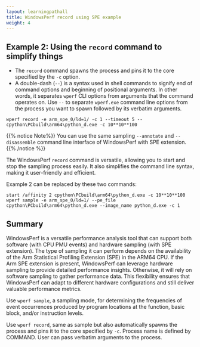 ```yaml
---
layout: learningpathall
title: WindowsPerf record using SPE example
weight: 4
---
```


## Example 2: Using the `record` command to simplify things

- The `record` command spawns the process and pins it to the core specified by the `-c` option. 
- A double-dash (`--`) is a syntax used in shell commands to signify end of command options and beginning of positional arguments. In other words, it separates `wperf` CLI options from arguments that the command operates on. Use `--` to separate `wperf.exe` command line options from the process you want to spawn followed by its verbatim arguments.

```console
wperf record -e arm_spe_0/ld=1/ -c 1 --timeout 5 -- cpython\PCbuild\arm64\python_d.exe -c 10**10**100
```

{{% notice  Note%}}
You can use the same sampling `--annotate` and `--disassemble` command line interface of WindowsPerf with SPE extension.
{{% /notice %}}

The WindowsPerf `record` command is versatile, allowing you to start and stop the sampling process easily. It also simplifies the command line syntax, making it user-friendly and efficient.

Example 2 can be replaced by these two commands:

```console
start /affinity 2 cpython\PCbuild\arm64\python_d.exe -c 10**10**100
wperf sample -e arm_spe_0/ld=1/ --pe_file cpython\PCbuild\arm64\python_d.exe --image_name python_d.exe -c 1
```

## Summary

WindowsPerf is a versatile performance analysis tool that can support both software (with CPU PMU events) and hardware sampling (with SPE extension). The type of sampling it can perform depends on the availability of the Arm Statistical Profiling Extension (SPE) in the ARM64 CPU. If the Arm SPE extension is present, WindowsPerf can leverage hardware sampling to provide detailed performance insights. Otherwise, it will rely on software sampling to gather performance data. This flexibility ensures that WindowsPerf can adapt to different hardware configurations and still deliver valuable performance metrics.

Use `wperf sample`, a sampling mode, for determining the frequencies of event occurrences produced by program locations at the function, basic block, and/or instruction levels.

Use `wperf record`, same as sample but also automatically spawns the process and pins it to the core specified by `-c`. Process name is defined by COMMAND. User can pass verbatim arguments to the process.
